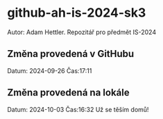 # github-ah-is-2024-sk3
Autor: Adam Hettler. Repozitář pro předmět IS-2024

## Změna provedená v GitHubu
Datum: 2024-09-26 Čas:17:11

## Změna provedená na lokále
Datum: 2024-10-03 Čas:16:32
Už se těším domů!
